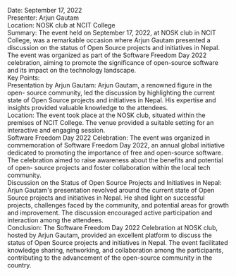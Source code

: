 Date: September 17, 2022  
Presenter: Arjun Gautam  
Location: NOSK club at NCIT College  
Summary: The event held on September 17, 2022, at NOSK club in NCIT College,
was a remarkable occasion where Arjun Gautam presented a discussion on the
status of Open Source projects and initiatives in Nepal. The event was
organized as part of the Software Freedom Day 2022 celebration, aiming to
promote the significance of open-source software and its impact on the
technology landscape.  
Key Points:  
Presentation by Arjun Gautam: Arjun Gautam, a renowned figure in the open-
source community, led the discussion by highlighting the current state of Open
Source projects and initiatives in Nepal. His expertise and insights provided
valuable knowledge to the attendees.  
Location: The event took place at the NOSK club, situated within the premises
of NCIT College. The venue provided a suitable setting for an interactive and
engaging session.  
Software Freedom Day 2022 Celebration: The event was organized in
commemoration of Software Freedom Day 2022, an annual global initiative
dedicated to promoting the importance of free and open-source software. The
celebration aimed to raise awareness about the benefits and potential of open-
source projects and foster collaboration within the local tech community.  
Discussion on the Status of Open Source Projects and Initiatives in Nepal:
Arjun Gautam's presentation revolved around the current state of Open Source
projects and initiatives in Nepal. He shed light on successful projects,
challenges faced by the community, and potential areas for growth and
improvement. The discussion encouraged active participation and interaction
among the attendees.  
Conclusion: The Software Freedom Day 2022 Celebration at NOSK club, hosted by
Arjun Gautam, provided an excellent platform to discuss the status of Open
Source projects and initiatives in Nepal. The event facilitated knowledge
sharing, networking, and collaboration among the participants, contributing to
the advancement of the open-source community in the country.

